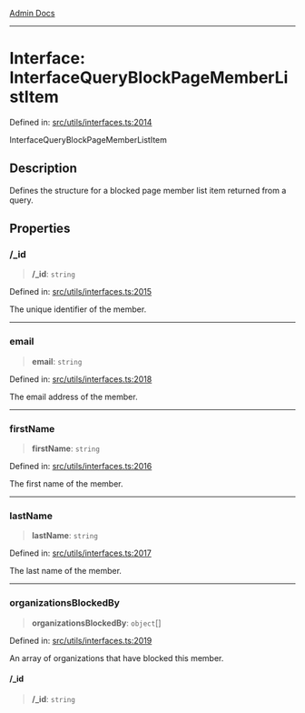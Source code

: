 [Admin Docs](/)

***

# Interface: InterfaceQueryBlockPageMemberListItem

Defined in: [src/utils/interfaces.ts:2014](https://github.com/PalisadoesFoundation/talawa-admin/blob/main/src/utils/interfaces.ts#L2014)

InterfaceQueryBlockPageMemberListItem

## Description

Defines the structure for a blocked page member list item returned from a query.

## Properties

### /_id

> **/_id**: `string`

Defined in: [src/utils/interfaces.ts:2015](https://github.com/PalisadoesFoundation/talawa-admin/blob/main/src/utils/interfaces.ts#L2015)

The unique identifier of the member.

***

### email

> **email**: `string`

Defined in: [src/utils/interfaces.ts:2018](https://github.com/PalisadoesFoundation/talawa-admin/blob/main/src/utils/interfaces.ts#L2018)

The email address of the member.

***

### firstName

> **firstName**: `string`

Defined in: [src/utils/interfaces.ts:2016](https://github.com/PalisadoesFoundation/talawa-admin/blob/main/src/utils/interfaces.ts#L2016)

The first name of the member.

***

### lastName

> **lastName**: `string`

Defined in: [src/utils/interfaces.ts:2017](https://github.com/PalisadoesFoundation/talawa-admin/blob/main/src/utils/interfaces.ts#L2017)

The last name of the member.

***

### organizationsBlockedBy

> **organizationsBlockedBy**: `object`[]

Defined in: [src/utils/interfaces.ts:2019](https://github.com/PalisadoesFoundation/talawa-admin/blob/main/src/utils/interfaces.ts#L2019)

An array of organizations that have blocked this member.

#### /_id

> **/_id**: `string`
